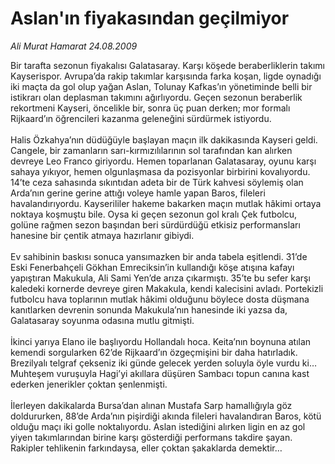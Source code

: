 # Aslan'ın fiyakasından geçilmiyor

*Ali Murat Hamarat 24.08.2009*

<div class="taraf_structure_2col_1zq">
<div class="margen_n">



 <p>Bir tarafta sezonun fiyakalısı Galatasaray. Karşı köşede beraberliklerin takımı Kayserispor. Avrupa’da rakip takımlar karşısında farka koşan, ligde oynadığı iki maçta da gol olup yağan Aslan, Tolunay Kafkas’ın yönetiminde belli bir istikrarı olan deplasman takımını ağırlıyordu. Geçen sezonun beraberlik rekortmeni Kayseri, öncelikle bir, sonra üç puan derken; mor formalı Rijkaard’ın öğrencileri kazanma geleneğini sürdürmek istiyordu. <br/><br/>Halis Özkahya’nın düdüğüyle başlayan maçın ilk dakikasında Kayseri geldi. Cangele, bir zamanların sarı-kırmızılılarının sol tarafından kan alırken devreye Leo Franco giriyordu. Hemen toparlanan Galatasaray, oyunu karşı sahaya yıkıyor, hemen olgunlaşmasa da pozisyonlar birbirini kovalıyordu. 14’te ceza sahasında sıkıntıdan adeta bir de Türk kahvesi söylemiş olan Arda’nın gerine gerine attığı voleye hamle yapan Baros, fileleri havalandırıyordu. Kayserililer hakeme bakarken maçın mutlak hâkimi ortaya noktaya koşmuştu bile. Oysa ki geçen sezonun gol kralı Çek futbolcu, golüne rağmen sezon başından beri sürdürdüğü etkisiz performansları hanesine bir çentik atmaya hazırlanır gibiydi. <br/><br/>Ev sahibinin baskısı sonuca yansımazken bir anda tabela eşitlendi. 31’de Eski Fenerbahçeli Gökhan Emreciksin’in kullandığı köşe atışına kafayı yapıştıran Makukula, Ali Sami Yen’de arıza çıkarmıştı. 35’te bu sefer karşı kaledeki kornerde devreye giren Makakula, kendi kalecisini avladı. Portekizli futbolcu hava toplarının mutlak hâkimi olduğunu böylece dosta düşmana kanıtlarken devrenin sonunda Makukula’nın hanesinde iki yazsa da, Galatasaray soyunma odasına mutlu gitmişti. <br/><br/>İkinci yarıya Elano ile başlıyordu Hollandalı hoca. Keita’nın boynuna atılan kemendi sorgularken 62’de Rijkaard’ın özgeçmişini bir daha hatırladık. Brezilyalı telgraf çekseniz iki günde gelecek yerden soluyla öyle vurdu ki… Muhteşem vuruşuyla Hagi’yi akıllara düşüren Sambacı topun canına kast ederken jenerikler çoktan şenlenmişti. <br/><br/>İlerleyen dakikalarda Bursa’dan alınan Mustafa Sarp hamallığıyla göz doldururken, 88’de Arda’nın pişirdiği akında fileleri havalandıran Baros, kötü olduğu maçı iki golle noktalıyordu. Aslan istediğini alırken ligin en az gol yiyen takımlarından birine karşı gösterdiği performans takdire şayan. Rakipler tehlikenin farkındaysa, eller çoktan şakaklarda demektir… </p>
<br/>
<br/>
<br/>



<br/>


<div id="taraf_not">
</div>

</div>


</div>
